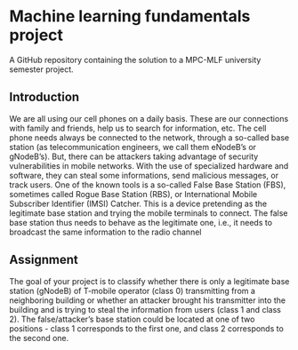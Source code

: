 # Machine learning fundamentals project
A GitHub repository containing the solution to a MPC-MLF university semester project.

## Introduction
We are all using our cell phones on a daily basis. These are our connections with family and friends, help us to search
for information, etc. The cell phone needs always be connected to the network, through a so-called base station (as
telecommunication engineers, we call them eNodeB’s or gNodeB’s).
But, there can be attackers taking advantage of security vulnerabilities in mobile networks. With the use of
specialized hardware and software, they can steal some informations, send malicious messages, or track users. One of
the known tools is a so-called False Base Station (FBS), sometimes called Rogue Base Station (RBS), or International
Mobile Subscriber Identifier (IMSI) Catcher. This is a device pretending as the legitimate base station and trying
the mobile terminals to connect.
The false base station thus needs to behave as the legitimate one, i.e., it needs to broadcast the same information
to the radio channel

## Assignment
The goal of your project is to classify whether there is only a legitimate base station (gNodeB) of T-mobile
operator (class 0) transmitting from a neighboring building or whether an attacker brought his transmitter into the
building and is trying to steal the information from users (class 1 and class 2). The false/attacker’s base station
could be located at one of two positions - class 1 corresponds to the first one, and class 2 corresponds to the second
one.